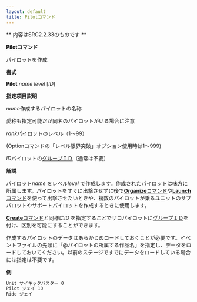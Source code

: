 ```yaml
---
layout: default
title: Pilotコマンド
---
```

** 内容はSRC2.2.33のものです **

**Pilotコマンド**

パイロットを作成

**書式**

**Pilot** *name* *level* [*ID*]

**指定項目説明**

*name*作成するパイロットの名称

愛称も指定可能だが同名のパイロットがいる場合に注意

*rank*パイロットのレベル（1～99）

(Optionコマンドの「レベル限界突破」オプション使用時は1～999)

*ID*パイロットの[グループＩＤ](グループＩＤ.md)（通常は不要）

**解説**

パイロット*name* をレベル*level* で作成します。作成されたパイロットは味方に所属します。パイロットをすぐに出撃させずに後で[**Organize**コマンド](Organizeコマンド.md)や[**Launch**コマンド](Launchコマンド.md)を使って出撃させたいときや、複数のパイロットが乗るユニットのサブパロットやサポートパイロットを作成するときに使用します。

[**Create**コマンド](Createコマンド.md)と同様に*ID* を指定することでザコパイロットに[グループＩＤ](グループＩＤ.md)を付け、区別を可能にすることができます。

作成するパイロットのデータはあらかじめロードしておくことが必要です。イベントファイルの先頭に「@パイロットの所属する作品名」を指定し、データをロードしておいてください。以前のステージですでにデータをロードしている場合には指定は不要です。

**例**
```sh
Unit サイキックバスター 0
Pilot ジェイ 10
Ride ジェイ
```

